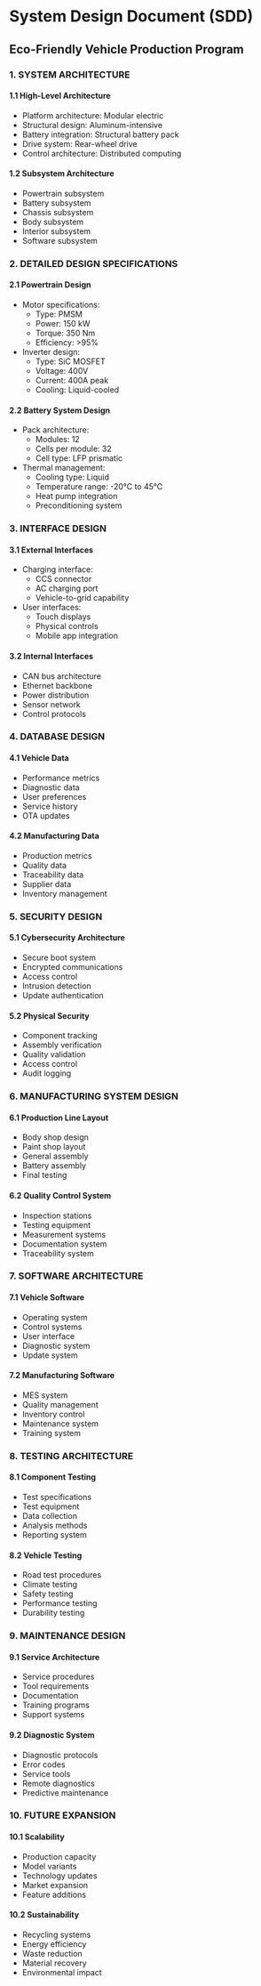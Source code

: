 # System Design Document (SDD)
## Eco-Friendly Vehicle Production Program

### 1. SYSTEM ARCHITECTURE
#### 1.1 High-Level Architecture
- Platform architecture: Modular electric
- Structural design: Aluminum-intensive
- Battery integration: Structural battery pack
- Drive system: Rear-wheel drive
- Control architecture: Distributed computing

#### 1.2 Subsystem Architecture
- Powertrain subsystem
- Battery subsystem
- Chassis subsystem
- Body subsystem
- Interior subsystem
- Software subsystem

### 2. DETAILED DESIGN SPECIFICATIONS
#### 2.1 Powertrain Design
- Motor specifications:
  * Type: PMSM
  * Power: 150 kW
  * Torque: 350 Nm
  * Efficiency: >95%
- Inverter design:
  * Type: SiC MOSFET
  * Voltage: 400V
  * Current: 400A peak
  * Cooling: Liquid-cooled

#### 2.2 Battery System Design
- Pack architecture:
  * Modules: 12
  * Cells per module: 32
  * Cell type: LFP prismatic
- Thermal management:
  * Cooling type: Liquid
  * Temperature range: -20°C to 45°C
  * Heat pump integration
  * Preconditioning system

### 3. INTERFACE DESIGN
#### 3.1 External Interfaces
- Charging interface:
  * CCS connector
  * AC charging port
  * Vehicle-to-grid capability
- User interfaces:
  * Touch displays
  * Physical controls
  * Mobile app integration

#### 3.2 Internal Interfaces
- CAN bus architecture
- Ethernet backbone
- Power distribution
- Sensor network
- Control protocols

### 4. DATABASE DESIGN
#### 4.1 Vehicle Data
- Performance metrics
- Diagnostic data
- User preferences
- Service history
- OTA updates

#### 4.2 Manufacturing Data
- Production metrics
- Quality data
- Traceability data
- Supplier data
- Inventory management

### 5. SECURITY DESIGN
#### 5.1 Cybersecurity Architecture
- Secure boot system
- Encrypted communications
- Access control
- Intrusion detection
- Update authentication

#### 5.2 Physical Security
- Component tracking
- Assembly verification
- Quality validation
- Access control
- Audit logging

### 6. MANUFACTURING SYSTEM DESIGN
#### 6.1 Production Line Layout
- Body shop design
- Paint shop layout
- General assembly
- Battery assembly
- Final testing

#### 6.2 Quality Control System
- Inspection stations
- Testing equipment
- Measurement systems
- Documentation system
- Traceability system

### 7. SOFTWARE ARCHITECTURE
#### 7.1 Vehicle Software
- Operating system
- Control systems
- User interface
- Diagnostic system
- Update system

#### 7.2 Manufacturing Software
- MES system
- Quality management
- Inventory control
- Maintenance system
- Training system

### 8. TESTING ARCHITECTURE
#### 8.1 Component Testing
- Test specifications
- Test equipment
- Data collection
- Analysis methods
- Reporting system

#### 8.2 Vehicle Testing
- Road test procedures
- Climate testing
- Safety testing
- Performance testing
- Durability testing

### 9. MAINTENANCE DESIGN
#### 9.1 Service Architecture
- Service procedures
- Tool requirements
- Documentation
- Training programs
- Support systems

#### 9.2 Diagnostic System
- Diagnostic protocols
- Error codes
- Service tools
- Remote diagnostics
- Predictive maintenance

### 10. FUTURE EXPANSION
#### 10.1 Scalability
- Production capacity
- Model variants
- Technology updates
- Market expansion
- Feature additions

#### 10.2 Sustainability
- Recycling systems
- Energy efficiency
- Waste reduction
- Material recovery
- Environmental impact
